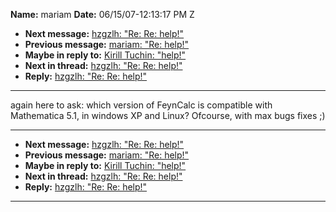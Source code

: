 **Name:** mariam
**Date:** 06/15/07-12:13:17 PM Z

  - **Next message:** [hzgzlh: "Re: Re: help\!"](0448.html)
  - **Previous message:** [mariam: "Re: help\!"](0446.html)
  - **Maybe in reply to:** [Kirill Tuchin: "help\!"](0115.html)
  - **Next in thread:** [hzgzlh: "Re: Re: help\!"](0448.html)
  - **Reply:** [hzgzlh: "Re: Re: help\!"](0448.html)

-----

again here to ask: which version of FeynCalc is compatible with
Mathematica 5.1, in windows XP and Linux? Ofcourse, with max bugs fixes
;)  

-----

  - **Next message:** [hzgzlh: "Re: Re: help\!"](0448.html)
  - **Previous message:** [mariam: "Re: help\!"](0446.html)
  - **Maybe in reply to:** [Kirill Tuchin: "help\!"](0115.html)
  - **Next in thread:** [hzgzlh: "Re: Re: help\!"](0448.html)
  - **Reply:** [hzgzlh: "Re: Re: help\!"](0448.html)

-----

